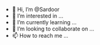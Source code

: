 - 👋 Hi, I’m @Sardoor
- 👀 I’m interested in ...
- 🌱 I’m currently learning ...
- 💞️ I’m looking to collaborate on ...
- 📫 How to reach me ...

<!---
Sardoor/Sardoor is a ✨ special ✨ repository because its `README.md` (this file) appears on your GitHub profile.
You can click the Preview link to take a look at your changes.
--->
